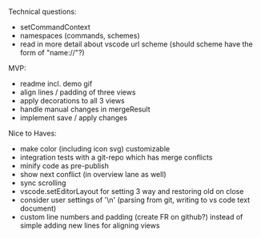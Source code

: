 Technical questions:

- setCommandContext
- namespaces (commands, schemes)
- read in more detail about vscode url scheme (should scheme have the form of "name://"?)

MVP:

- readme incl. demo gif
- align lines / padding of three views
- apply decorations to all 3 views
- handle manual changes in mergeResult
- implement save / apply changes

Nice to Haves:

- make color (including icon svg) customizable
- integration tests with a git-repo which has merge conflicts
- minify code as pre-publish
- show next conflict (in overview lane as well)
- sync scrolling
- vscode.setEditorLayout for setting 3 way and restoring old on close
- consider user settings of '\n' (parsing from git, writing to vs code text document)
- custom line numbers and padding (create FR on github?) instead of simple adding new lines for aligning views

